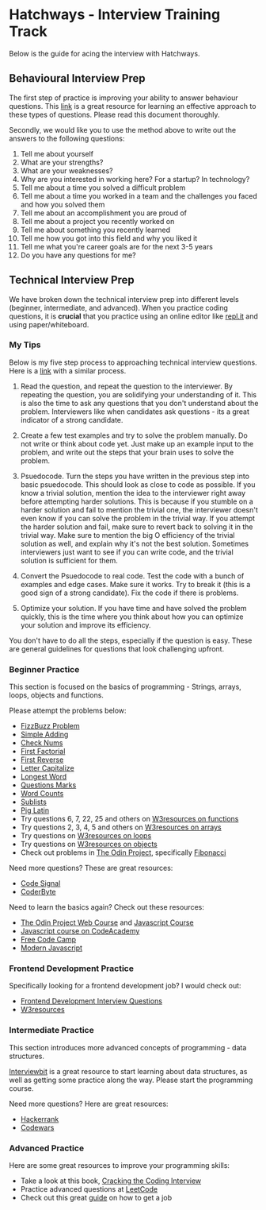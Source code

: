 # Hatchways - Interview Training Track

Below is the guide for acing the interview with Hatchways.

## Behavioural Interview Prep

The first step of practice is improving your ability to answer behaviour questions. This [link](./STAR_Method_Interviews.pdf) is a great resource for learning an effective approach to these types of questions. Please read this document thoroughly. 

Secondly, we would like you to use the method above to write out the answers to the following questions:

1. Tell me about yourself
2. What are your strengths?
3. What are your weaknesses?
4. Why are you interested in working here? For a startup? In technology?
5. Tell me about a time you solved a difficult problem 
6. Tell me about a time you worked in a team and the challenges you faced and how you solved them
7. Tell me about an accomplishment you are proud of 
8. Tell me about a project you recently worked on 
9. Tell me about something you recently learned 
10. Tell me how you got into this field and why you liked it 
11. Tell me what you're career goals are for the next 3-5 years 
12. Do you have any questions for me?

## Technical Interview Prep

We have broken down the technical interview prep into different levels (beginner, intermediate, and advanced). When you practice coding questions, it is **crucial** that you practice using an online editor like [repl.it](https://repl.it/) and using paper/whiteboard.

### My Tips

Below is my five step process to approaching technical interview questions. Here is a [link](https://insights.dice.com/2015/02/05/answer-technical-interview-question/) with a similar process.

1. Read the question, and repeat the question to the interviewer. By repeating the question, you are solidifying your understanding of it. This is also the time to ask any questions that you don't understand about the problem. Interviewers like when candidates ask questions - its a great indicator of a strong candidate. 

2. Create a few test examples and try to solve the problem manually. Do not write or think about code yet. Just make up an example input to the problem, and write out the steps that your brain uses to solve the problem.

3. Psuedocode. Turn the steps you have written in the previous step into basic psuedocode. This should look as close to code as possible. If you know a trivial solution, mention the idea to the interviewer right away before attempting harder solutions. This is because if you stumble on a harder solution and fail to mention the trivial one, the interviewer doesn't even know if you can solve the problem in the trivial way. If you attempt the harder solution and fail, make sure to revert back to solving it in the trivial way. Make sure to mention the big O efficiency of the trivial solution as well, and explain why it's not the best solution. Sometimes interviewers just want to see if you can write code, and the trivial solution is sufficient for them. 

4. Convert the Psuedocode to real code. Test the code with a bunch of examples and edge cases. Make sure it works. Try to break it (this is a good sign of a strong candidate). Fix the code if there is problems. 

5. Optimize your solution. If you have time and have solved the problem quickly, this is the time where you think about how you can optimize your solution and improve its efficiency.

You don't have to do all the steps, especially if the question is easy. These are general guidelines for questions that look challenging upfront.


### Beginner Practice

This section is focused on the basics of programming - Strings, arrays, loops, objects and functions. 

Please attempt the problems below:

- [FizzBuzz Problem](http://wiki.c2.com/?FizzBuzzTest)
- [Simple Adding](https://coderbyte.com/editor/guest:Simple%20Adding:JavaScript)
- [Check Nums](https://coderbyte.com/editor/guest:Check%20Nums:JavaScript)
- [First Factorial](https://coderbyte.com/editor/guest:First%20Factorial:JavaScript)
- [First Reverse](https://coderbyte.com/editor/guest:First%20Reverse:JavaScript)
- [Letter Capitalize](https://coderbyte.com/editor/guest:Letter%20Capitalize:JavaScript)
- [Longest Word](https://coderbyte.com/editor/Longest%20Word:JavaScript)
- [Questions Marks](https://coderbyte.com/editor/Questions%20Marks:JavaScript)
- [Word Counts](http://exercism.io/exercises/javascript/word-count/readme)
- [Sublists](http://exercism.io/exercises/javascript/sublist/readme)
- [Pig Latin](http://exercism.io/exercises/javascript/pig-latin/readme)
- Try questions 6, 7, 22, 25 and others on [W3resources on functions](https://www.w3resource.com/javascript-exercises/javascript-functions-exercises.php)
- Try questions 2, 3, 4, 5 and others on [W3resources on arrays](https://www.w3resource.com/javascript-exercises/javascript-array-exercises.php)
- Try questions on [W3resources on loops](https://www.w3resource.com/javascript-exercises/javascript-conditional-statements-and-loops-exercises.php)
- Try questions on [W3resources on objects](https://www.w3resource.com/javascript-exercises/javascript-object-exercises.php)
- Check out problems in [The Odin Project](https://github.com/TheOdinProject/javascript-exercises), specifically [Fibonacci](https://github.com/TheOdinProject/javascript-exercises/tree/solutions/fibonacci )

Need more questions? These are great resources:
- [Code Signal](codesignal.com)
- [CoderByte](coderbyte.com)

Need to learn the basics again? Check out these resources:
- [The Odin Project Web Course](https://www.theodinproject.com/courses/web-development-101) and [Javascript Course](https://www.theodinproject.com/courses/javascript/)
- [Javascript course on CodeAcademy](https://www.codecademy.com/learn/introduction-to-javascript)
- [Free Code Camp](https://learn.freecodecamp.org/)
- [Modern Javascript](http://javascript.info/)

### Frontend Development Practice

Specifically looking for a frontend development job? I would check out:
- [Frontend Development Interview Questions](https://github.com/h5bp/Front-end-Developer-Interview-Questions)
- [W3resources](https://www.w3resource.com/javascript-exercises/)

### Intermediate Practice

This section introduces more advanced concepts of programming - data structures. 

[Interviewbit](https://www.interviewbit.com) is a great resource to start learning about data structures, as well as getting some practice along the way. Please start the programming course.

Need more questions? Here are great resources:
- [Hackerrank](https://www.hackerrank.com/)
- [Codewars](https://www.codewars.com/)

### Advanced Practice

Here are some great resources to improve your programming skills:
- Take a look at this book, [Cracking the Coding Interview](https://github.com/alexitaylor/Cracking-the-Coding-Interview-6th-Edition )
- Practice advanced questions at [LeetCode](https://leetcode.com/)
- Check out this great [guide](https://github.com/cassidoo/getting-a-gig) on how to get a job
